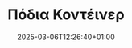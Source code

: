 ---
title: "Πόδια Κοντέινερ"
description: "Confoot - πόδια για κοντέινερ"
date: 2025-03-06T12:26:40+01:00
draft: false
---